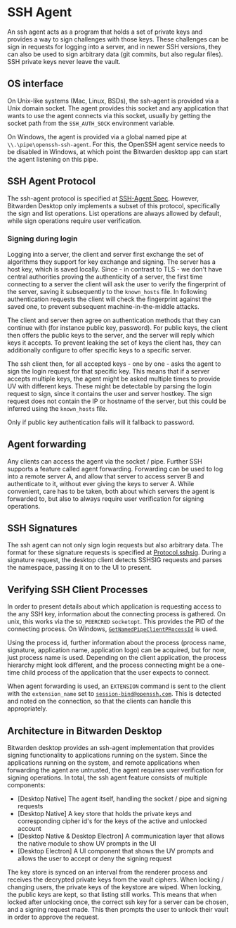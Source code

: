 # SSH Agent

An ssh agent acts as a program that holds a set of private keys and provides a way to sign
challenges with those keys. These challenges can be sign in requests for logging into a server, and
in newer SSH versions, they can also be used to sign arbitrary data (git commits, but also regular
files). SSH private keys never leave the vault.

## OS interface

On Unix-like systems (Mac, Linux, BSDs), the ssh-agent is provided via a Unix domain socket. The
agent provides this socket and any application that wants to use the agent connects via this socket,
usually by getting the socket path from the `SSH_AUTH_SOCK` environment variable.

On Windows, the agent is provided via a global named pipe at `\\.\pipe\openssh-ssh-agent`. For this,
the OpenSSH agent service needs to be disabled in Windows, at which point the Bitwarden desktop app
can start the agent listening on this pipe.

## SSH Agent Protocol

The ssh-agent protocol is specified at
[SSH-Agent Spec](https://tools.ietf.org/html/draft-miller-ssh-agent-00). However, Bitwarden Desktop
only implements a subset of this protocol, specifically the sign and list operations. List
operations are always allowed by default, while sign operations require user verification.

### Signing during login

Logging into a server, the client and server first exchange the set of algorithms they support for
key exchange and signing. The server has a host key, which is saved locally. Since - in contrast to
TLS - we don't have central authorities proving the authenticity of a server, the first time
connecting to a server the client will ask the user to verify the fingerprint of the server, saving
it subsequently to the `known_hosts` file. In following authentication requests the client will
check the fingerprint against the saved one, to prevent subsequent machine-in-the-middle attacks.

The client and server then agree on authentication methods that they can continue with (for instance
public key, password). For public keys, the client then offers the public keys to the server, and the server
will reply which keys it accepts. To prevent leaking the set of keys the client has, they can
additionally configure to offer specific keys to a specific server.

The ssh client then, for all accepted keys - one by one - asks the agent to sign the login request
for that specific key. This means that if a server accepts multiple keys, the agent might be asked
multiple times to provide UV with different keys. These might be detectable by parsing the login
request to sign, since it contains the user and server hostkey. The sign request does not contain
the IP or hostname of the server, but this could be inferred using the `known_hosts` file.

Only if public key authentication fails will it fallback to password.

## Agent forwarding

Any clients can access the agent via the socket / pipe. Further SSH supports a feature called agent
forwarding. Forwarding can be used to log into a remote server A, and allow that server to access
server B and authenticate to it, without ever giving the keys to server A. While convenient, care
has to be taken, both about which servers the agent is forwarded to, but also to always require user
verification for signing operations.

## SSH Signatures

The ssh agent can not only sign login requests but also arbitrary data. The format for these
signature requests is specified at
[Protocol.sshsig](https://github.com/openssh/openssh-portable/blob/master/PROTOCOL.sshsig). During a
signature request, the desktop client detects SSHSIG requests and parses the namespace, passing it
on to the UI to present.

## Verifying SSH Client Processes

In order to present details about which application is requesting access to the any SSH key,
information about the connecting process is gathered. On unix, this works via the `SO_PEERCRED`
`socketopt`. This provides the PID of the connecting process. On Windows,
[`GetNamedPipeClientPRocessId`](https://learn.microsoft.com/en-us/windows/win32/api/winbase/nf-winbase-getnamedpipeclientprocessid)
is used.

Using the process id, further information about the process (process name, signature, application
name, application logo) can be acquired, but for now, just process name is used. Depending on the
client application, the process hierarchy might look different, and the process connecting might be
a one-time child process of the application that the user expects to connect.

When agent forwarding is used, an `EXTENSION` command is sent to the client with the
`extension_name` set to
[`session-bind@openssh.com`](https://raw.githubusercontent.com/openssh/openssh-portable/refs/heads/master/PROTOCOL.agent).
This is detected and noted on the connection, so that the clients can handle this appropriately.

## Architecture in Bitwarden Desktop

Bitwarden desktop provides an ssh-agent implementation that provides signing functionality to
applications running on the system. Since the applications running on the system, and remote
applications when forwarding the agent are untrusted, the agent requires user verification for
signing operations. In total, the ssh agent feature consists of multiple components:

- [Desktop Native] The agent itself, handling the socket / pipe and signing requests
- [Desktop Native] A key store that holds the private keys and corresponding cipher id's for the
  keys of the active and unlocked account
- [Desktop Native & Desktop Electron] A communication layer that allows the native module to show UV
  prompts in the UI
- [Desktop Electron] A UI component that shows the UV prompts and allows the user to accept or deny
  the signing request

The key store is synced on an interval from the renderer process and receives the decrypted private
keys from the vault ciphers. When locking / changing users, the private keys of the keystore are
wiped. When locking, the public keys are kept, so that listing still works. This means that when
locked after unlocking once, the correct ssh key for a server can be chosen, and a signing request
made. This then prompts the user to unlock their vault in order to approve the request.
